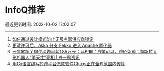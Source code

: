 # InfoQ推荐

最近更新时间: 2022-10-02 18:02:07

--- 
1. [如何通过设计模式防止无服务器供应商锁定](https://www.infoq.cn/article/DUDJGsUh1bWL5yaxWRt1) 
2. [更改许可后，Akka 分支 Pekko 进入 Apache 孵化器](https://www.infoq.cn/article/tUAqmIjjqEKk0rciXqjW) 
3. [元宇宙相关岗位平均月薪1.85万元；台积电：砍单可以，降价免谈；特斯拉人形机器人“擎天柱”亮相 | AI一周资讯](https://www.infoq.cn/article/VLIDZiKBqtCyrMm8mjc1) 
4. [用Go语言编写的跨平台恶意软件Chaos正在全球范围内传播](https://www.infoq.cn/article/BrxvMywuC2YV79wvgWCN) 
